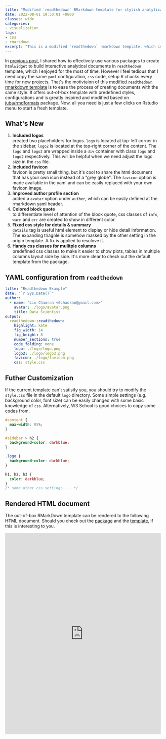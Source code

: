 ```yaml
---
title: "Modified `readthedown` RMarkdown template for stylish analytical documents"
date: 2022-08-01 19:30:01 +0800
classes: wide
categories:
- visualization
tags:
- css
- rmarkdown
excerpt: "This is a modified `readthedown` rmarkdown template, which is greatly inspired and modified based on [juba/rmdformats](https://github.com/juba/rmdformats) package. `readthedown` offer a similar [sphnix](https://www.sphinx-doc.org/en/master/) style, which is commmonly used in various python package documentations. I personally very much like the `readthedown` style and hence dive a little bit on the source code to figure out ways to make it easier for further customization."
---
```


In [previous post](https://6chaoran.github.io/data-story/visualization/tips-of-drafting-r-markdown-document/), I shared how to effectively use various packages to create `htmlwidget` to build interactive analytical documents in `readthedown` template, which I enjoyed for the most of time. However I feel tedious that I need copy the same `yaml` configuration, `css` code, setup R chucks every time for new projects. That's the motivtaion of this [modified `readthedown` rmarkdown template](https://github.com/6chaoran/readthedown) is to ease the process of creating documents with the same style. It offers out-of-box template with predefined styles, configurations and is greatly inspired and modified based on [juba/rmdformats](https://github.com/juba/rmdformats) package. Now, all you need is just a few clicks on Rstudio menu to start a fresh template.

## What's New

1. __Included logos__   
created two placeholders for logos. `logo` is located at top-left corner in the sidebar, `logo2` is located at the top-right corner of the content. The `logo` and `logo2` are wrapped inside a `div` container with class `logo` and `logo2` respectively. This will be helpful when we need adjust the logo size in the `css` file.
2. __Included favicon__   
favicon is pretty small thing, but it's cool to share the html document that has your own icon instead of a "grey globe". The `favicon` option is made available in the yaml and can be easily replaced with your own favicon image.
3. __Improved author profile section__   
added a `avatar` option under `auther`, which can be easily defined at the rmarkdown yaml header.
4. __Colored block quote__    
to differentiate level of attention of the block quote, css classes of `info`, `warn` and `err` are created to show in different color.  
5. __Fixed css style for details & summary__   
`details` tag is useful html element to display or hide detail information. The expanding triagnle is somehow masked by the other setting in the origin template. A fix is applied to resolove it.
6. __Handy css classes for mulitple columns__   
predefined css classes to make it easier to show plots, tables in multiple columns layout side by side. It's more clear to check out the default template from the package.


## YAML configuration from `readthedown`

```yaml
title: "Readthedown Example"
date: "`r Sys.Date()`"
author: 
  - name: "Liu Chaoran <6chaoran@gmail.com>"
    avatar: ./logo/avatar.png
    title: Data Scientist
output:
  readthedown::readthedown:
    highlight: kate
    fig_width: 14
    fig_height: 8
    number_sections: true
    code_folding: none
    logo: ./logo/logo.png
    logo2: ./logo/logo2.png
    favicon: ./logo/favicon.png
    css: style.css
```

## Futher Customization

If the current template can't satisify you, you should try to modify the `style.css` file in the default `logo` directory. Some simple settings (e.g. background color, font size) can be easily changed with some basic knowledge of `css`. Alternatively, W3 School is good choices to copy some codes from.

```css
#content {
  max-width: 95%;
}

#sidebar > h2 {
  background-color: darkblue;
}

.logo {
  background-color: darkblue;
}

h1, h2, h3 {
  color: darkblue;
}
/* some other css settings ... */
```


## Rendered HTML document

The out-of-box RMarkDown template can be rendered to the following HTML document. Should you check out the [package](https://github.com/6chaoran/readthedown) and the [template](https://github.com/6chaoran/readthedown/blob/master/inst/rmarkdown/templates/readthedown/skeleton/skeleton.Rmd), if this is interesting to you.

<iframe src="https://6chaoran.github.io/assets/document/readthedown-template.html" 
  allowfullscreen = true width="100%" height="650" style="border:none;"></iframe>

